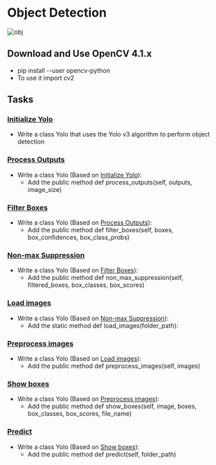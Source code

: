 # Object Detection

![obj](https://miro.medium.com/max/739/1*IrptRDRG8IL9o-55BKjbLA.png)

## Download and Use OpenCV 4.1.x
- pip install --user opencv-python
- To use it import cv2

## Tasks

### [Initialize Yolo](./0-yolo.py)
- Write a class Yolo that uses the Yolo v3 algorithm to perform object detection

### [Process Outputs](./1-yolo.py)
- Write a class Yolo (Based on [Initialize Yolo](./0-yolo.py)):
    - Add the public method def process_outputs(self, outputs, image_size)

### [Filter Boxes](./2-yolo.py)
- Write a class Yolo (Based on [Process Outputs](./1-yolo.py)):
    - Add the public method def filter_boxes(self, boxes, box_confidences, box_class_probs)

### [Non-max Suppression](./3-yolo.py)
- Write a class Yolo (Based on [Filter Boxes](./2-yolo.py)):
    - Add the public method def non_max_suppression(self, filtered_boxes, box_classes, box_scores)

### [Load images](./4-yolo.py)
- Write a class Yolo (Based on [Non-max Suppression](./3-yolo.py)):
    - Add the static method def load_images(folder_path):

### [Preprocess images](./5-yolo.py)
- Write a class Yolo (Based on [Load images](./4-yolo.py)):
    - Add the public method def preprocess_images(self, images)

### [Show boxes](./6-yolo.py)
- Write a class Yolo (Based on [Preprocess images](./5-yolo.py)):
    - Add the public method def show_boxes(self, image, boxes, box_classes, box_scores, file_name)

### [Predict](./7-yolo.py)
- Write a class Yolo (Based on [Show boxes](./6-yolo.py)):
    - Add the public method def predict(self, folder_path)
